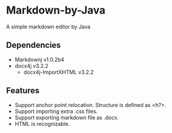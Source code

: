 # Markdown-by-Java
A simple markdown editor by Java

## Dependencies
- Markdownj v1.0.2b4
- docx4j v3.2.2
    - docx4j-ImportXHTML v3.2.2

## Features
- Support anchor point relocation. Structure is defined as <h?>.
- Support importing extra .css files.
- Support exporting markdown file as .docx.
- HTML is recognizable.

